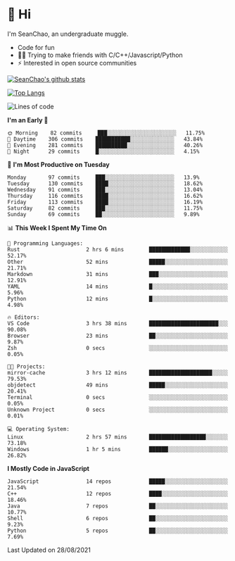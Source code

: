 # 👋 Hi
I'm SeanChao, an undergraduate muggle.

- Code for fun
- 👨‍💻 Trying to make friends with C/C++/Javascript/Python
- ⚡ Interested in open source communities

[![SeanChao's github stats](https://i-github-readme-stats.vercel.app/api?username=seanchao&show_icons=true)](https://github.com/anuraghazra/github-readme-stats)

[![Top Langs](https://i-github-readme-stats.vercel.app/api/top-langs/?username=seanchao&layout=compact)](https://github.com/anuraghazra/github-readme-stats)

<!--START_SECTION:waka-->
![Lines of code](https://img.shields.io/badge/From%20Hello%20World%20I%27ve%20Written-1.6%20million%20lines%20of%20code-blue)

**I'm an Early 🐤** 

```text
🌞 Morning    82 commits     ███░░░░░░░░░░░░░░░░░░░░░░   11.75% 
🌆 Daytime    306 commits    ███████████░░░░░░░░░░░░░░   43.84% 
🌃 Evening    281 commits    ██████████░░░░░░░░░░░░░░░   40.26% 
🌙 Night      29 commits     █░░░░░░░░░░░░░░░░░░░░░░░░   4.15%

```
📅 **I'm Most Productive on Tuesday** 

```text
Monday       97 commits     ███░░░░░░░░░░░░░░░░░░░░░░   13.9% 
Tuesday      130 commits    ████░░░░░░░░░░░░░░░░░░░░░   18.62% 
Wednesday    91 commits     ███░░░░░░░░░░░░░░░░░░░░░░   13.04% 
Thursday     116 commits    ████░░░░░░░░░░░░░░░░░░░░░   16.62% 
Friday       113 commits    ████░░░░░░░░░░░░░░░░░░░░░   16.19% 
Saturday     82 commits     ███░░░░░░░░░░░░░░░░░░░░░░   11.75% 
Sunday       69 commits     ██░░░░░░░░░░░░░░░░░░░░░░░   9.89%

```


📊 **This Week I Spent My Time On** 

```text
💬 Programming Languages: 
Rust                     2 hrs 6 mins        █████████████░░░░░░░░░░░░   52.17% 
Other                    52 mins             █████░░░░░░░░░░░░░░░░░░░░   21.71% 
Markdown                 31 mins             ███░░░░░░░░░░░░░░░░░░░░░░   12.91% 
YAML                     14 mins             █░░░░░░░░░░░░░░░░░░░░░░░░   5.96% 
Python                   12 mins             █░░░░░░░░░░░░░░░░░░░░░░░░   4.98%

🔥 Editors: 
VS Code                  3 hrs 38 mins       ██████████████████████░░░   90.08% 
Browser                  23 mins             ██░░░░░░░░░░░░░░░░░░░░░░░   9.87% 
Zsh                      0 secs              ░░░░░░░░░░░░░░░░░░░░░░░░░   0.05%

🐱‍💻 Projects: 
mirror-cache             3 hrs 12 mins       ████████████████████░░░░░   79.53% 
objdetect                49 mins             █████░░░░░░░░░░░░░░░░░░░░   20.41% 
Terminal                 0 secs              ░░░░░░░░░░░░░░░░░░░░░░░░░   0.05% 
Unknown Project          0 secs              ░░░░░░░░░░░░░░░░░░░░░░░░░   0.01%

💻 Operating System: 
Linux                    2 hrs 57 mins       ██████████████████░░░░░░░   73.18% 
Windows                  1 hr 5 mins         ██████░░░░░░░░░░░░░░░░░░░   26.82%

```

**I Mostly Code in JavaScript** 

```text
JavaScript               14 repos            █████░░░░░░░░░░░░░░░░░░░░   21.54% 
C++                      12 repos            ████░░░░░░░░░░░░░░░░░░░░░   18.46% 
Java                     7 repos             ██░░░░░░░░░░░░░░░░░░░░░░░   10.77% 
Shell                    6 repos             ██░░░░░░░░░░░░░░░░░░░░░░░   9.23% 
Python                   5 repos             ██░░░░░░░░░░░░░░░░░░░░░░░   7.69%

```



 Last Updated on 28/08/2021
<!--END_SECTION:waka-->

